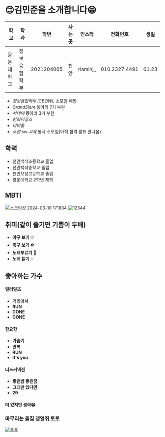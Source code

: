 # 😊김민준을 소개합니다😁
| 학교 | 학과 | 학번 | 사는 곳 | 인스타 | 전화번호| 생일 |
| --- | --- | :---: | :---: | --- | --- | --- |
| 광운대학교 | 정보융합학부 | 2021204005 | 천안 | rlaminj_ | 010.2327.4491 | 01.23 |

- *정보융합학부 ICBOWL* 소모임 패짱
- *GrandSlam* 동아리 7기 부원
- *서대야* 동아리 3기 부원
- *한화이글스*
- *리버풀*
- *소원 sw 교육* 봉사 소모임(아직 합격 발표 안나옴)

## 학력
- 천안백석초등학교 졸업
- 천안백석중학교 졸업
- 천안오성고등학교 졸업
- 광운대학교 2학년 재학

## MBTI
<!-- Image -->
![스크린샷 2024-03-10 171834](https://github.com/seongyun4359/Front-end_Study/assets/162248986/d3d30743-a2b3-4edb-a418-2e2dd24257af)
![12344](https://github.com/seongyun4359/Front-end_Study/assets/162248986/e2d52b9a-b280-4f20-9f62-a163a400ff90)
## 취미(같이 즐기면 기쁨이 두배)
- **야구 보기** ⚾
- **축구 보기** ⚽
- **노래부르기** 🎤
- **노래 듣기** 🎶
## 좋아하는 가수
 #### 릴러말즈 
 - **거리에서**
 - **RUN**
 - **DONE**
 - **GONE**
 #### 한요한
 - **가습기**
 - **반복**
 - **RUN**
 - **It's you**
 #### 너드커넥션
 - **좋은밤 좋은꿈**
 - **그대만 있다면**
 - **29**
 #### 더 있지만 생략😁
 ### 마무리는 울집 갱얼쥐 토토
 ![토토](https://github.com/seongyun4359/Front-end_Study/assets/162248986/d315f1e2-38c0-4439-97ba-6d622e580b9b)
